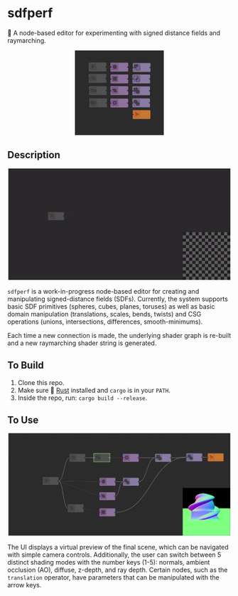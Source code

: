 # sdfperf
🔌 A node-based editor for experimenting with signed distance fields and raymarching.

<p align="center">
  <img src="https://github.com/mwalczyk/sdfperf/blob/master/screenshots/all_operators.PNG" width="200" height="auto"/>
</p>


## Description
<p align="center">
  <img src="https://github.com/mwalczyk/sdfperf/blob/master/screenshots/user_interface.gif" width="500" height="auto"/>
</p>

`sdfperf` is a work-in-progress node-based editor for creating and manipulating signed-distance fields (SDFs). Currently, the system supports basic SDF primitives (spheres, cubes, planes, toruses) as well as basic domain manipulation (translations, scales, bends, twists) and CSG operations (unions, intersections, differences, smooth-minimums). 

Each time a new connection is made, the underlying shader graph is re-built and a new raymarching shader string is generated. 

## To Build
1. Clone this repo.
2. Make sure 🦀 [Rust](https://www.rust-lang.org/en-US/) installed and `cargo` is in your `PATH`.
3. Inside the repo, run: `cargo build --release`.

## To Use
<p align="center">
  <img src="https://github.com/mwalczyk/sdfperf/blob/master/screenshots/graph.png" width="500" height="auto"/>
</p>

The UI displays a virtual preview of the final scene, which can be navigated with simple camera controls. Additionally, the user can switch between 5 distinct shading modes with the number keys (1-5): normals, ambient occlusion (AO), diffuse, z-depth, and ray depth. Certain nodes, such as the `translation` operator, have parameters that can be manipulated with the arrow keys.
